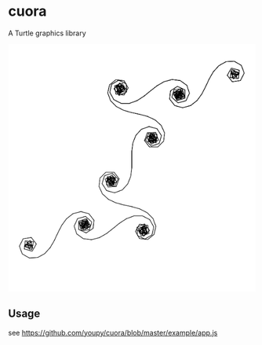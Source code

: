 # cuora

A Turtle graphics library

![inspi](https://raw.githubusercontent.com/youpy/cuora/master/example/inspi.png)

## Usage

see https://github.com/youpy/cuora/blob/master/example/app.js
